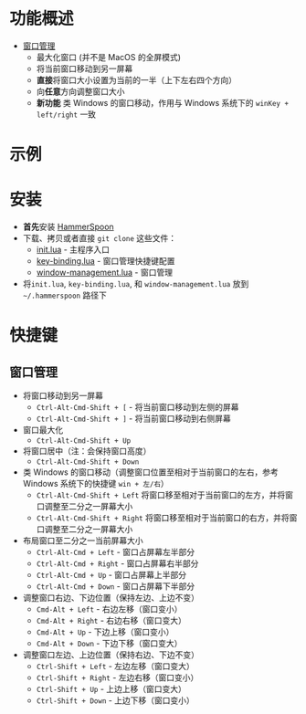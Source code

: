 # 功能概述
* [窗口管理](./window-management.lua)
    * 最大化窗口 (并不是 MacOS 的全屏模式)
    * 将当前窗口移动到另一屏幕
    * **直接**将窗口大小设置为当前的一半（上下左右四个方向）
    * 向**任意**方向调整窗口大小
    * **新功能** 类 Windows 的窗口移动，作用与 Windows 系统下的 `winKey + left/right` 一致

# 示例
# 安装
* **首先**安装 [HammerSpoon](https://github.com/Hammerspoon/hammerspoon)
* 下载、拷贝或者直接 `git clone` 这些文件：
    * [init.lua](https://github.com/leoatchina/hammerspon-config/blob/master/init.lua) - 主程序入口
    * [key-binding.lua](https://github.com/leoatchina/hammerspon-config/blob/master/key-binding.lua) - 窗口管理快捷键配置
    * [window-management.lua](https://github.com/leoatchina/hammerspon-config/blob/master/window-management.lua) - 窗口管理
* 将`init.lua`, `key-binding.lua`, 和 `window-management.lua` 放到 `~/.hammerspoon` 路径下

# 快捷键
## 窗口管理
* 将窗口移动到另一屏幕
	* `Ctrl-Alt-Cmd-Shift + [` - 将当前窗口移动到左侧的屏幕
	* `Ctrl-Alt-Cmd-Shift + ]` - 将当前窗口移动到右侧屏幕
* 窗口最大化
	* `Ctrl-Alt-Cmd-Shift + Up`
* 将窗口居中（注：会保持窗口高度）
	* `Ctrl-Alt-Cmd-Shift + Down`
* 类 Windows 的窗口移动（调整窗口位置至相对于当前窗口的左右，参考Windows 系统下的快捷键 `win + 左/右`）
  * `Ctrl-Alt-Cmd-Shift + Left`    将窗口移至相对于当前窗口的左方，并将窗口调整至二分之一屏幕大小
  * `Ctrl-Alt-Cmd-Shift + Right`   将窗口移至相对于当前窗口的右方，并将窗口调整至二分之一屏幕大小
* 布局窗口至二分之一当前屏幕大小
	* `Ctrl-Alt-Cmd + Left` - 窗口占屏幕左半部分
	* `Ctrl-Alt-Cmd + Right` - 窗口占屏幕右半部分
	* `Ctrl-Alt-Cmd + Up` - 窗口占屏幕上半部分
	* `Ctrl-Alt-Cmd + Down` - 窗口占屏幕下半部分
* 调整窗口右边、下边位置（保持左边、上边不变）
	* `Cmd-Alt + Left` - 右边左移（窗口变小）
	* `Cmd-Alt + Right` - 右边右移（窗口变大）
	* `Cmd-Alt + Up` - 下边上移（窗口变小）
	* `Cmd-Alt + Down` - 下边下移（窗口变大）
* 调整窗口左边、上边位置（保持右边、下边不变）
	* `Ctrl-Shift + Left` - 左边左移（窗口变大）
	* `Ctrl-Shift + Right` - 左边右移（窗口变小）
	* `Ctrl-Shift + Up` - 上边上移（窗口变大）
	* `Ctrl-Shift + Down` - 上边下移（窗口变小）
